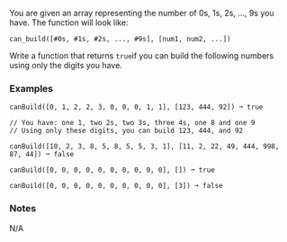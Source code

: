 You are given an array representing the number of 0s, 1s, 2s, ..., 9s you have. The function will look like:

    can_build([#0s, #1s, #2s, ..., #9s], [num1, num2, ...])

Write a function that returns `true`if you can build the following numbers using only the digits you have.


### Examples ###
    canBuild([0, 1, 2, 2, 3, 0, 0, 0, 1, 1], [123, 444, 92]) ➞ true

    // You have: one 1, two 2s, two 3s, three 4s, one 8 and one 9
    // Using only these digits, you can build 123, 444, and 92

    canBuild([10, 2, 3, 8, 5, 8, 5, 5, 3, 1], [11, 2, 22, 49, 444, 998, 87, 44]) ➞ false

    canBuild([0, 0, 0, 0, 0, 0, 0, 0, 0, 0], []) ➞ true

    canBuild([0, 0, 0, 0, 0, 0, 0, 0, 0, 0], [3]) ➞ false


### Notes ###
N/A
